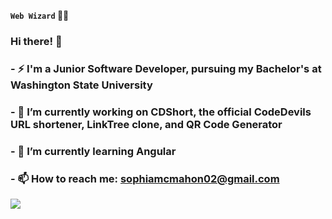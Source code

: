 **`Web Wizard` :woman_technologist:**

### Hi there! 👋
### - ⚡ I'm a Junior Software Developer, pursuing my Bachelor's at Washington State University
### - 🔭 I’m currently working on CDShort, the official CodeDevils URL shortener, LinkTree clone, and QR Code Generator 
### - 🌱 I’m currently learning Angular
### - 📫 How to reach me: sophiamcmahon02@gmail.com 


<img src = "https://github-readme-stats.vercel.app/api?username=SophiaMcMahon&&show_icons=true&title_color=ffffff&icon_color=bb2acf&text_color=daf7dc&bg_color=151515">
